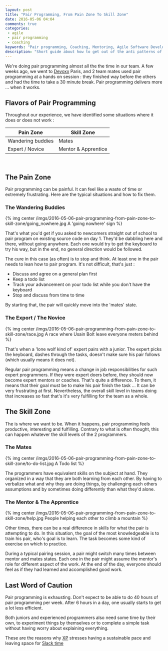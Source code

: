 ```yaml
---
layout: post
title: "Pair Programming, From Pain Zone To Skill Zone"
date: 2016-05-06 04:04
comments: true
categories:
 - agile
 - pair programming
 - coaching
keywords: "Pair programming, Coaching, Mentoring, Agile Software Development, Software Development"
description: "Short guide about how to get out of the anti patterns of pair programming"
---
```

We're doing pair programming almost all the the time in our team. A few weeks ago, we went to [Devoxx](http://www.devoxx.fr/) Paris, and 2 team mates used pair programming at a hands on session : they finished way before the others and had the time to take a 30 minute break. Pair programming delivers more ... when it works.

## Flavors of Pair Programming

Throughout our experience, we have identified some situations where it does or does not work :

Pain Zone         | Skill Zone
------------------|--------------------
Wandering buddies | Mates
Expert / Novice   | Mentor & Apprentice

<br>

## The Pain Zone

Pair programming can be painful. It can feel like a waste of time or extremely frustrating. Here are the typical situations and how to fix them.

### The Wandering Buddies

{% img center /imgs/2016-05-06-pair-programming-from-pain-zone-to-skill-zone/going_nowhere.jpg A 'going nowhere' sign %}

That's what you'd get if you asked to newcomers straight out of school to pair program on existing source code on day 1. They'd be dabbling here and there, without going anywhere. Each one would try to get the keyboard to try his way, but in the end, no general direction would be followed.

The cure in this case (as often) is to stop and think. At least one in the pair needs to lean how to pair program. It's not difficult, that's just :

* Discuss and agree on a general plan first
* Keep a todo list
* Track your advancement on your todo list while you don't have the keyboard
* Stop and discuss from time to time

By starting that, the pair will quickly move into the 'mates' state.

### The Export / The Novice

{% img center /imgs/2016-05-06-pair-programming-from-pain-zone-to-skill-zone/race.jpg A race where Usain Bolt leave everyone meters behind %}

That's when a 'lone wolf kind of' expert pairs with a junior. The expert picks the keyboard, dashes through the tasks, doesn't make sure his pair follows (which usually means it does not).

Regular pair programming means a change in job responsibilities for such expert programmers. If they were expert doers before, they should now become expert mentors or coaches. That's quite a difference. To them, it means that their goal must be to make his pair finish the task ... It can be very frustrating at first. Nevertheless, the overall skill level in teams doing that increases so fast that's it's very fulfilling for the team as a whole.

## The Skill Zone

The is where we want to be. When it happens, pair programming feels productive, interesting and fulfilling. Contrary to what is often thought, this can happen whatever the skill levels of the 2 programmers.

### The Mates

{% img center /imgs/2016-05-06-pair-programming-from-pain-zone-to-skill-zone/to-do-list.jpg A Todo list %}

The programmers have equivalent skills on the subject at hand. They organized in a way that they are both learning from each other. By having to verbalize what and why they are doing things, by challenging each others assumptions and by sometimes doing differently than what they'd alone.

### The Mentor & The Apprentice

{% img center /imgs/2016-05-06-pair-programming-from-pain-zone-to-skill-zone/help.jpg People helping each other to climb a mountain %}

Other times, there can be a real difference in skills for what the pair is attempting to do. In this situation, the goal of the most knowledgeable is to train his pair, who's goal is to learn. The task becomes some kind of exercise on which to practice.

During a typical pairing session, a pair might switch many times between mentor and mates states. Each one in the pair might assume the mentor's role for different aspect of the work. At the end of the day, everyone should feel as if they had learned and accomplished good work.

## Last Word of Caution

Pair programming is exhausting. Don't expect to be able to do 40 hours of pair programming per week. After 6 hours in a day, one usually starts to get a lot less efficient.

Both juniors and experienced programmers also need some time by their own, to experiment things by themselves or to complete a simple task without having worry about explaining everything.

These are the reasons why [XP](http://www.extremeprogramming.org/) stresses having a sustainable pace and leaving space for [Slack time](http://www.jamesshore.com/Agile-Book/slack.html)